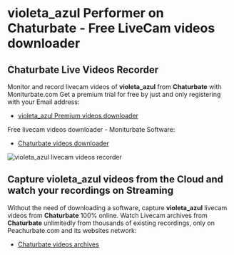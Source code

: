 # violeta_azul Performer on Chaturbate - Free LiveCam videos downloader

## Chaturbate Live Videos Recorder

Monitor and record livecam videos of **violeta_azul** from **Chaturbate** with Moniturbate.com
Get a premium trial for free by just and only registering with your Email address:
* [violeta_azul Premium videos downloader](https://moniturbate.com/request-demo-licence-key.html)

Free livecam videos downloader - Moniturbate Software:
* [Chaturbate videos downloader](https://moniturbate.com/moniturbate-download-software.html)

![violeta_azul livecam videos recorder](https://peachurnet.com/templates/moniturbate-software.png)


## Capture violeta_azul videos from the Cloud and watch your recordings on Streaming

Without the need of downloading a software, capture **violeta_azul** livecam videos from **Chaturbate** 100% online.
Watch Livecam archives from **Chaturbate** unlimitedly from thousands of existing recordings, only on Peachurbate.com and its websites network:
* [Chaturbate videos archives](https://peachurnet.com/)